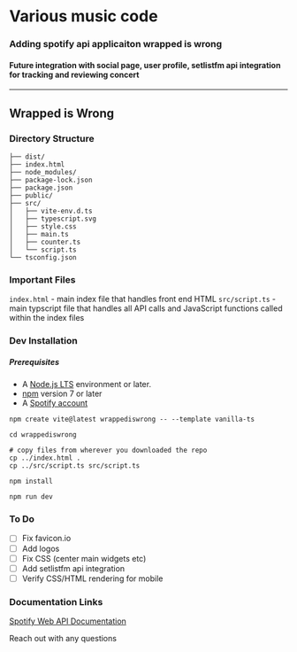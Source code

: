 # Various music code

### Adding spotify api applicaiton wrapped is wrong

#### Future integration with social page, user profile, setlistfm api integration for tracking and reviewing concert

--- 

## Wrapped is Wrong

### Directory Structure
```
├── dist/
├── index.html
├── node_modules/
├── package-lock.json
├── package.json
├── public/
├── src/
│   ├── vite-env.d.ts
│   ├── typescript.svg
│   ├── style.css
│   ├── main.ts
│   ├── counter.ts
│   └── script.ts
└── tsconfig.json
```

### Important Files
`index.html` - main index file that handles front end HTML
`src/script.ts` - main typscript file that handles all API calls and JavaScript functions called within the index files


### Dev Installation

##### Prerequisites
- A [Node.js LTS](https://nodejs.org/en/) environment or later.
- [npm](https://docs.npmjs.com/) version 7 or later
- A [Spotify account](https://accounts.spotify.com/)

```
npm create vite@latest wrappediswrong -- --template vanilla-ts

cd wrappediswrong

# copy files from wherever you downloaded the repo
cp ../index.html .
cp ../src/script.ts src/script.ts

npm install

npm run dev
```

### To Do
- [ ] Fix favicon.io 
- [ ] Add logos
- [ ] Fix CSS (center main widgets etc)
- [ ] Add setlistfm api integration
- [ ] Verify CSS/HTML rendering for mobile

### Documentation Links
[Spotify Web API Documentation](https://developer.spotify.com/documentation/web-api)


Reach out with any questions
